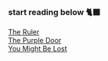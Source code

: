 ### **start reading below** 🐈‍⬛

[The Ruler](ruler.md)  
[The Purple Door](the-purple-door.md)  
[You Might Be Lost](lost.md)
